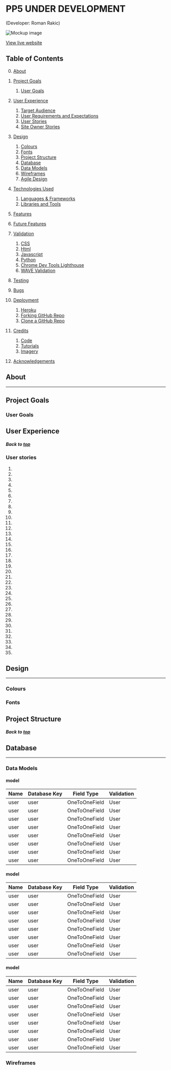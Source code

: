 # PP5 UNDER DEVELOPMENT
(Developer: Roman Rakic)

![Mockup image](docs/features/first-one.png)


[View live website](https://knowledge-flow.herokuapp.com/)

## Table of Contents
0. [About](#about)
1. [Project Goals](#project-goals)
    1. [User Goals](#user-goals)
2. [User Experience](#user-experience)
    1. [Target Audience](#target-audience)
    2. [User Requirements and Expectations](#user-requirements-and-expectations)
    3. [User Stories](#user-stories)
    4. [Site Owner Stories](#site-owner-stories)
3. [Design](#design)
    1. [Colours](#colours)
    2. [Fonts](#fonts)
    3. [Project Structure](#project-structure)
    4. [Database](#database)
    5. [Data Models](#data-models)
    6. [Wireframes](#wireframes)
    7. [Agile Design](#agile-design)
4. [Technologies Used](#technologies-used)
    1. [Languages & Frameworks](#languages--frameworks)
    2. [Libraries and Tools](#libraries--tools)
5. [Features](#features)
6. [Future Features](#future-features)
    
7. [Validation](#validation)
    1. [CSS](#css)
    2. [Html](#html)
    3. [Javascript](#javascript)
    4. [Python](#python)
    5. [Chrome Dev Tools Lighthouse](#lighthouse)
    6. [WAVE Validation](#wave)  
8. [Testing](#testing)

9. [Bugs](#bugs)

10. [Deployment](#deployment)
    1. [Heroku](#heroku)
    2. [Forking GitHub Repo](#forking-the-github-repository)
    3. [Clone a GitHub Repo](#clone-a-github-repository)
12. [Credits](#credits)
    1. [Code](#code)
    2. [Tutorials](#tutorials)
    3. [Imagery](#imagery)
13. [Acknowledgements](#acknowledgements)

## About

***
## Project Goals

### User Goals

## User Experience

##### Back to [top](#table-of-contents)

### User stories

1.
2.
3.
4.
5.
6.
7.
8.
9.
10.
11.
12.
13.
14.
15.
16.
17.
18.
19.
20.
21.
22.
23.
24.
25.
26.
27.
28.
29.
30.
31.
32.
33.
34.
35.


## Design
***
### Colours

### Fonts

## Project Structure 


##### Back to [top](#table-of-contents)

## Database
***


### Data Models



####  model
| Name          | Database Key  | Field Type    | Validation |
| ------------- | ------------- | ------------- | ---------- |
|user       | user     | OneToOneField|  User|
|user       | user     | OneToOneField|  User|
|user       | user     | OneToOneField|  User|
|user       | user     | OneToOneField|  User|
|user       | user     | OneToOneField|  User|
|user       | user     | OneToOneField|  User|
|user       | user     | OneToOneField|  User|
|user       | user     | OneToOneField|  User|


####  model
| Name          | Database Key  | Field Type    | Validation |
| ------------- | ------------- | ------------- | ---------- |
|user       | user     | OneToOneField|  User|
|user       | user     | OneToOneField|  User|
|user       | user     | OneToOneField|  User|
|user       | user     | OneToOneField|  User|
|user       | user     | OneToOneField|  User|
|user       | user     | OneToOneField|  User|
|user       | user     | OneToOneField|  User|
|user       | user     | OneToOneField|  User|


####  model
| Name          | Database Key  | Field Type    | Validation |
| ------------- | ------------- | ------------- | ---------- |
|user       | user     | OneToOneField|  User|
|user       | user     | OneToOneField|  User|
|user       | user     | OneToOneField|  User|
|user       | user     | OneToOneField|  User|
|user       | user     | OneToOneField|  User|
|user       | user     | OneToOneField|  User|
|user       | user     | OneToOneField|  User|
|user       | user     | OneToOneField|  User|


### Wireframes